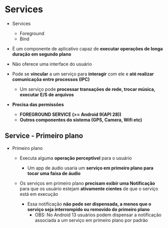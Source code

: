 # Services

- Services
  - Foreground
  - Bind
 
- É um componente de aplicativo capaz de **executar operações de longa duração em segundo plano**

- Não oferece uma interface do usuário

- Pode se **vincular** a um serviço para **interagir** com ele e **até realizar comunicaçõa entre processos (IPC)**

  - Um serviço pode **processar transações de rede, trocar música, executar E/S de arquivos**
 
- **Precisa das permissões**
  - **FOREGROUND SERVICE (>= Android 9(API 28))**
  - **Outros componentes do sistema (GPS, Camera, Wifi etc)**
 
## Service - Primeiro plano

- Primeiro plano
  - Executa alguma **operação perceptível** para o usuário
    - Um app de áudio usaria um **serviço em primeiro plano para tocar uma faixa de áudio**

  - Os serviços em primeiro plano **precisam exibir uma Notificação** para que os usuário estejam **ativamente cientes** de que o serviço está em execução
    - Essa notificação **não pode ser dispensada, a menos que o serviço seja interrompido ou removido do primeiro plano**
      - OBS: No Android 13 usuários podem dispensar a notificação associada a um serviço em primeiro plano por padrão
